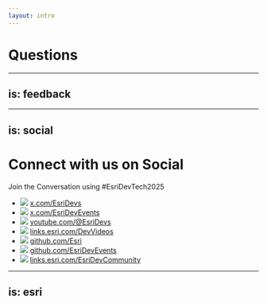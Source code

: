 ```yaml
---
layout: intro
---
```


# Questions


---
is: feedback
---


---
is: social
---

# Connect with us on Social

Join the Conversation using #EsriDevTech2025

<ul class="flex flex-col !list-none gap-3">
  <li class="flex items-center gap-4">
    <img
      src="https://github.com/Esri/reveal.js/blob/dev-summit-2025.1/img/2025/dev/x.png?raw=true"
      class="h-7"
    />
    <a href="https://x.com/EsriDevs" target="_new">x.com/EsriDevs</a>
  </li>
  <li class="flex items-center gap-4">
    <img
      src="https://github.com/Esri/reveal.js/blob/dev-summit-2025.1/img/2025/dev/x.png?raw=true"
      class="h-7"
    />
    <a href="https://x.com/EsriDevEvents" target="_new">x.com/EsriDevEvents</a>
  </li>
  <li class="flex items-center gap-4">
    <img
      src="https://github.com/Esri/reveal.js/blob/dev-summit-2025.1/img/2025/dev/youtube.png?raw=true"
      class="h-7"
    />
    <a href="http://www.youtube.com/@EsriDevs" target="_new">youtube.com/@EsriDevs</a>
  </li>
  <li class="flex items-center gap-4">
    <img
      src="https://github.com/Esri/reveal.js/blob/dev-summit-2025.1/img/2025/dev/video.png?raw=true"
      class="h-7"
    />
    <a href="https://links.esri.com/DevVideos" target="_new">links.esri.com/DevVideos</a>
  </li>
  <li class="flex items-center gap-4">
    <img
      src="https://github.com/Esri/reveal.js/blob/dev-summit-2025.1/img/2025/dev/github.png?raw=true"
      class="h-7"
    />
    <a href="https://github.com/Esri" target="_new">github.com/Esri</a>
  </li>
  <li class="flex items-center gap-4">
    <img
      src="https://github.com/Esri/reveal.js/blob/dev-summit-2025.1/img/2025/dev/github.png?raw=true"
      class="h-7"
    />
    <a href="https://github.com/EsriDevEvents" target="_new">github.com/EsriDevEvents</a>
  </li>
  <li class="flex items-center gap-4">
    <img
      src="https://github.com/Esri/reveal.js/blob/dev-summit-2025.1/img/2025/dev/community.png?raw=true"
      class="h-7"
    />
    <a href="https://links.esri.com/EsriDevCommunity" target="_new">links.esri.com/EsriDevCommunity</a>
  </li>
</ul>

---
is: esri
---